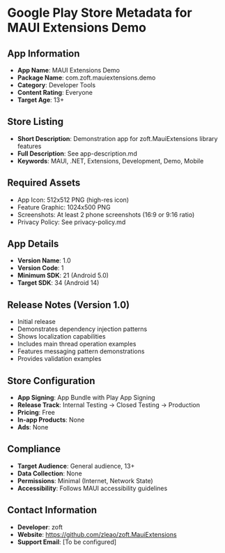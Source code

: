 # Google Play Store Metadata for MAUI Extensions Demo

## App Information
- **App Name**: MAUI Extensions Demo
- **Package Name**: com.zoft.mauiextensions.demo
- **Category**: Developer Tools
- **Content Rating**: Everyone
- **Target Age**: 13+

## Store Listing
- **Short Description**: Demonstration app for zoft.MauiExtensions library features
- **Full Description**: See app-description.md
- **Keywords**: MAUI, .NET, Extensions, Development, Demo, Mobile

## Required Assets
- App Icon: 512x512 PNG (high-res icon)
- Feature Graphic: 1024x500 PNG
- Screenshots: At least 2 phone screenshots (16:9 or 9:16 ratio)
- Privacy Policy: See privacy-policy.md

## App Details
- **Version Name**: 1.0
- **Version Code**: 1
- **Minimum SDK**: 21 (Android 5.0)
- **Target SDK**: 34 (Android 14)

## Release Notes (Version 1.0)
- Initial release
- Demonstrates dependency injection patterns
- Shows localization capabilities
- Includes main thread operation examples
- Features messaging pattern demonstrations
- Provides validation examples

## Store Configuration
- **App Signing**: App Bundle with Play App Signing
- **Release Track**: Internal Testing → Closed Testing → Production
- **Pricing**: Free
- **In-app Products**: None
- **Ads**: None

## Compliance
- **Target Audience**: General audience, 13+
- **Data Collection**: None
- **Permissions**: Minimal (Internet, Network State)
- **Accessibility**: Follows MAUI accessibility guidelines

## Contact Information
- **Developer**: zoft
- **Website**: https://github.com/zleao/zoft.MauiExtensions
- **Support Email**: [To be configured]